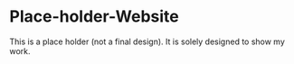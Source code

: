 # Place-holder-Website
This is a place holder (not a final design). It is solely designed to show my work.
